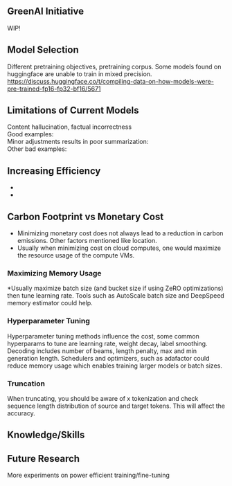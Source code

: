 ## GreenAI Initiative
WIP!

## Model Selection
Different pretraining objectives, pretraining corpus. Some models found on huggingface are unable to train in mixed precision.  
https://discuss.huggingface.co/t/compiling-data-on-how-models-were-pre-trained-fp16-fp32-bf16/5671

## Limitations of Current Models
Content hallucination, factual incorrectness  
Good examples:  
Minor adjustments results in poor summarization:  
Other bad examples:  

## Increasing Efficiency
- 
- 

## Carbon Footprint vs Monetary Cost
- Minimizing monetary cost does not always lead to a reduction in carbon emissions. Other factors mentioned like location.
- Usually when minimizing cost on cloud computes, one would maximize the resource usage of the compute VMs.

### Maximizing Memory Usage
*Usually maximize batch size (and bucket size if using ZeRO optimizations) then tune learning rate.
Tools such as AutoScale batch size and DeepSpeed memory estimator could help.

### Hyperparameter Tuning
Hyperparameter tuning methods influence the cost, some common hyperparams to tune are learning rate, weight decay, label smoothing. Decoding includes number of beams, length penalty, max and min generation length.
Schedulers and optimizers, such as adafactor could reduce memory usage which enables training larger models or batch sizes.

### Truncation
When truncating, you should be aware of x tokenization and check sequence length distribution of source and target tokens. This will affect the accuracy.

## Knowledge/Skills


## Future Research

More experiments on power efficient training/fine-tuning